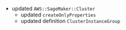 - updated `AWS::SageMaker::Cluster`
  - updated `createOnlyProperties`
  - updated definition `ClusterInstanceGroup`
